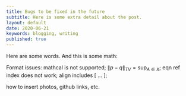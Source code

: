 ```yaml
---
title: Bugs to be fixed in the future
subtitle: Here is some extra detail about the post.
layout: default
date: 2020-06-21
keywords: blogging, writing
published: true
---
```


Here are some words. And this is some math:

Format issues: mathcal is not supported;  $\|p-q\|_{TV}=\sup_{A\in X}$; eqn ref index does not work; align includes \[ ... \];


how to insert photos, github links, etc.
